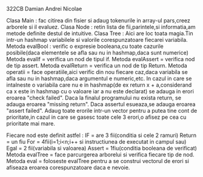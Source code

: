 322CB Damian Andrei Nicolae

Clasa Main : fac citirea din fisier si adaug tokenurile in array-ul pars,creez arborele si il evaluez.
Clasa Node : retin lista de fii,parintele,si informatia,am metode definite destul de intuitive.
Clasa Tree : Aici are loc toata magia.Tin intr-un hashmap variabilele si valorile corespunzatoare fiecarei variabila.
Metoda evalBool : verific o expresie booleana,cu toate cazurile posibile(daca elementele se afla sau nu in hashmap,daca sunt numerice)
Metoda evalIf = verifica un nod de tipul if.
Metoda evalAssert = verifica nod de tip assert.
Metoda evalReturn = verifica un nod de tip Return.
Metoda operatii = face operatiile,aici verific din nou fiecare caz,daca variabila se afla sau nu in hashmap,daca argumentul e numeric,etc.
In cazul in care se intalneste o variabila care nu e in hashmap(de ex return x + a,considerand ca x este in hashmap cu o valoare iar a nu este declarat) se adauga in erori eroarea "check failed".
Daca la finalul programului nu exista return, se adauga eroarea "missing return".
Daca assertul esueaza,se adauga eroarea "assert failed".
Adaug toate erorile intr-un vector pentru a putea tine cont de prioritate,in cazul in care se gasesc toate cele 3 erori,o afisez pe cea cu prioritate mai mare.

Fiecare nod este definit astfel :
IF = are 3 fii(conditia si cele 2 ramuri)
Return = un fiu
For = 4fii(i=1;i<n;i++ si instructiunea de executat in campul sau)
Egal = 2 fii(variabila si valoarea)
Assert = 1fiu(conditia booleana de verificat)
Metoda evalTree = face parcurgerea arborelui si verifica fiecare tip de nod.
Metoda eval = foloseste evalTree pentru a se construi vectorul de erori si afiseaza eroarea corespunzatoare daca e nevoie.